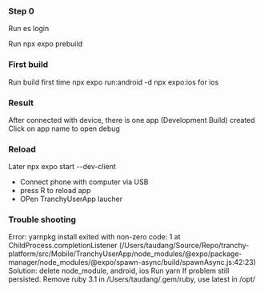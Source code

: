 ### Step 0

Run es login

Run npx expo prebuild

### First build

Run build first time
npx expo run:android -d
npx expo:ios for ios

### Result

After connected with device, there is one app (Development Build) created
Click on app name to open debug

### Reload

Later
npx expo start --dev-client

- Connect phone with computer via USB
- press R to reload app
- OPen TranchyUserApp laucher

### Trouble shooting

Error: yarnpkg install exited with non-zero code: 1
at ChildProcess.completionListener (/Users/taudang/Source/Repo/tranchy-platform/src/Mobile/TranchyUserApp/node_modules/@expo/package-manager/node_modules/@expo/spawn-async/build/spawnAsync.js:42:23)
Solution:
delete node_module, android, ios
Run yarn
If problem still persisted.
Remove ruby 3.1 in /Users/taudang/.gem/ruby, use latest in /opt/